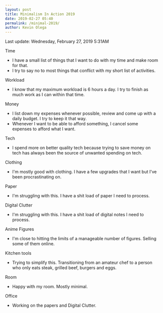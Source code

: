 ```yaml
--- 
layout: post 
title: Minimalism In Action 2019
date: 2019-02-27 05:40
permalink: /minimal-2019/ 
author: Kevin Olega 
--- 
```

Last update: Wednesday, February 27, 2019 5:31AM


Time
- I have a small list of things that I want to do with my time and make room for that.
- I try to say no to most things that conflict with my short list of activities.

Workload
- I know that my maximum workload is 6 hours a day. I try to finish as much work as I can within that time.

Money
- I list down my expenses whenever possible, review and come up with a daily budget. I try to keep it that way.
- Whenever I want to be able to afford something, I cancel some expenses to afford what I want.

Tech
- I spend more on better quality tech because trying to save money on tech has always been the source of unwanted spending on tech.

Clothing
- I'm mostly good with clothing. I have a few upgrades that I want but I've been procrastinating on. 

Paper
- I'm struggling with this. I have a shit load of paper I need to process.

Digital Clutter
- I'm struggling with this. I have a shit load of digital notes I need to process.

Anime Figures
- I'm close to hitting the limits of a manageable number of figures. Selling some of them online.

Kitchen tools
- Trying to simplify this. Transitioning from an amateur chef to a person who only eats steak, grilled beef, burgers and eggs.

Room
- Happy with my room. Mostly minimal.

Office
- Working on the papers and Digital Clutter.
